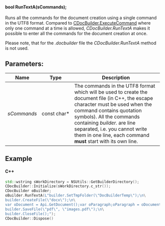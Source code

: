 #### bool RunTextA(sCommands);

Runs all the commands for the document creation using a single command in the UTF8 format. Compared to [CDocBuilder.ExecuteCommand](../../CDocBuilder/ExecuteCommand/index.md) where only one command at a time is allowed, *CDocBuilder.RunTextA* makes it possible to enter all the commands for the document creation at once.

Please note, that for the *.docbuilder* file the *CDocBuilder.RunTextA* method is not used.

## Parameters:

| Name        | Type         | Description                                                                                                                                                                                                                                                                                                               |
| ----------- | ------------ | ------------------------------------------------------------------------------------------------------------------------------------------------------------------------------------------------------------------------------------------------------------------------------------------------------------------------- |
| *sCommands* | const char\* | The commands in the UTF8 format which will be used to create the document file (in C++, the escape character must be used when the command contains quotation symbols). All the commands containing *builder.* are line separated, i.e. you cannot write them in one line, each command **must** start with its own line. |

## Example

#### C++

```c++
std::wstring sWorkDirectory = NSUtils::GetBuilderDirectory();
CDocBuilder::Initialize(sWorkDirectory.c_str());
CDocBuilder oBuilder;
oBuilder.RunTextA(L"builder.SetTmpFolder(\"DocBuilderTemp\");\n\
builder.CreateFile(\"docx\");\n\
var oDocument = Api.GetDocument();var oParagraph;oParagraph = oDocument.GetElement(0);oParagraph.SetJc(\"center\");oParagraph.AddText(\"Center\");\n\
builder.SaveFile(\"pdf\", \"images.pdf\");\n\
builder.CloseFile();");
CDocBuilder::Dispose()
```

